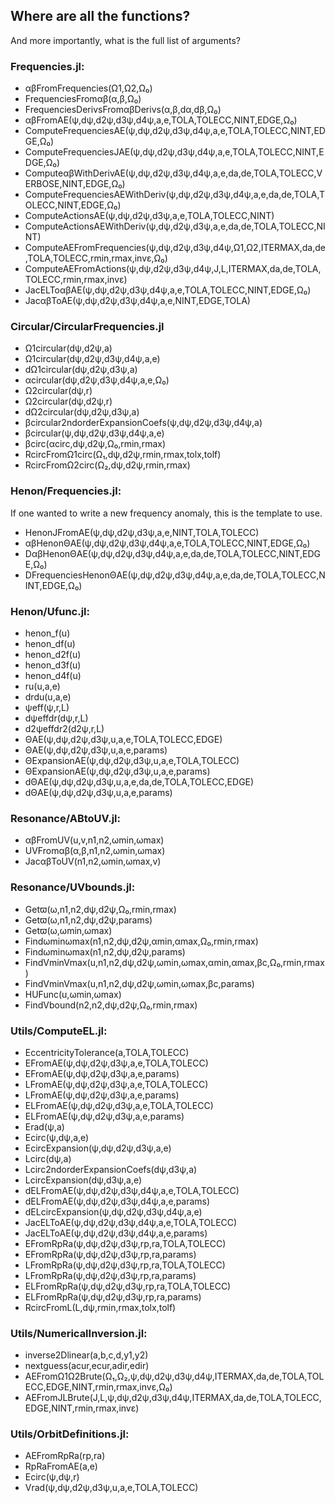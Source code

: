 ## Where are all the functions?
And more importantly, what is the full list of arguments?

### Frequencies.jl:
- αβFromFrequencies(Ω1,Ω2,Ω₀)
- FrequenciesFromαβ(α,β,Ω₀)
- FrequenciesDerivsFromαβDerivs(α,β,dα,dβ,Ω₀)
- αβFromAE(ψ,dψ,d2ψ,d3ψ,d4ψ,a,e,TOLA,TOLECC,NINT,EDGE,Ω₀)
- ComputeFrequenciesAE(ψ,dψ,d2ψ,d3ψ,d4ψ,a,e,TOLA,TOLECC,NINT,EDGE,Ω₀)
- ComputeFrequenciesJAE(ψ,dψ,d2ψ,d3ψ,d4ψ,a,e,TOLA,TOLECC,NINT,EDGE,Ω₀)
- ComputeαβWithDerivAE(ψ,dψ,d2ψ,d3ψ,d4ψ,a,e,da,de,TOLA,TOLECC,VERBOSE,NINT,EDGE,Ω₀)
- ComputeFrequenciesAEWithDeriv(ψ,dψ,d2ψ,d3ψ,d4ψ,a,e,da,de,TOLA,TOLECC,NINT,EDGE,Ω₀)
- ComputeActionsAE(ψ,dψ,d2ψ,d3ψ,a,e,TOLA,TOLECC,NINT)
- ComputeActionsAEWithDeriv(ψ,dψ,d2ψ,d3ψ,a,e,da,de,TOLA,TOLECC,NINT)
- ComputeAEFromFrequencies(ψ,dψ,d2ψ,d3ψ,d4ψ,Ω1,Ω2,ITERMAX,da,de,TOLA,TOLECC,rmin,rmax,invε,Ω₀)
- ComputeAEFromActions(ψ,dψ,d2ψ,d3ψ,d4ψ,J,L,ITERMAX,da,de,TOLA,TOLECC,rmin,rmax,invε)
- JacELToαβAE(ψ,dψ,d2ψ,d3ψ,d4ψ,a,e,TOLA,TOLECC,NINT,EDGE,Ω₀)
- JacαβToAE(ψ,dψ,d2ψ,d3ψ,d4ψ,a,e,NINT,EDGE,TOLA)

### Circular/CircularFrequencies.jl
- Ω1circular(dψ,d2ψ,a)
- Ω1circular(dψ,d2ψ,d3ψ,d4ψ,a,e)
- dΩ1circular(dψ,d2ψ,d3ψ,a)
- αcircular(dψ,d2ψ,d3ψ,d4ψ,a,e,Ω₀)
- Ω2circular(dψ,r)
- Ω2circular(dψ,d2ψ,r)
- dΩ2circular(dψ,d2ψ,d3ψ,a)
- βcircular2ndorderExpansionCoefs(ψ,dψ,d2ψ,d3ψ,d4ψ,a)
- βcircular(ψ,dψ,d2ψ,d3ψ,d4ψ,a,e)
- βcirc(αcirc,dψ,d2ψ,Ω₀,rmin,rmax)
- RcircFromΩ1circ(Ω₁,dψ,d2ψ,rmin,rmax,tolx,tolf)
- RcircFromΩ2circ(Ω₂,dψ,d2ψ,rmin,rmax)

### Henon/Frequencies.jl:
If one wanted to write a new frequency anomaly, this is the template to use.
- HenonJFromAE(ψ,dψ,d2ψ,d3ψ,a,e,NINT,TOLA,TOLECC)
- αβHenonΘAE(ψ,dψ,d2ψ,d3ψ,d4ψ,a,e,TOLA,TOLECC,NINT,EDGE,Ω₀)
- DαβHenonΘAE(ψ,dψ,d2ψ,d3ψ,d4ψ,a,e,da,de,TOLA,TOLECC,NINT,EDGE,Ω₀)
- DFrequenciesHenonΘAE(ψ,dψ,d2ψ,d3ψ,d4ψ,a,e,da,de,TOLA,TOLECC,NINT,EDGE,Ω₀)

### Henon/Ufunc.jl:
- henon_f(u)
- henon_df(u)
- henon_d2f(u)
- henon_d3f(u)
- henon_d4f(u)
- ru(u,a,e)
- drdu(u,a,e)
- ψeff(ψ,r,L)
- dψeffdr(dψ,r,L)
- d2ψeffdr2(d2ψ,r,L)
- ΘAE(ψ,dψ,d2ψ,d3ψ,u,a,e,TOLA,TOLECC,EDGE)
- ΘAE(ψ,dψ,d2ψ,d3ψ,u,a,e,params)
- ΘExpansionAE(ψ,dψ,d2ψ,d3ψ,u,a,e,TOLA,TOLECC)
- ΘExpansionAE(ψ,dψ,d2ψ,d3ψ,u,a,e,params)
- dΘAE(ψ,dψ,d2ψ,d3ψ,u,a,e,da,de,TOLA,TOLECC,EDGE)
- dΘAE(ψ,dψ,d2ψ,d3ψ,u,a,e,params)

### Resonance/ABtoUV.jl:
- αβFromUV(u,v,n1,n2,ωmin,ωmax)
- UVFromαβ(α,β,n1,n2,ωmin,ωmax)
- JacαβToUV(n1,n2,ωmin,ωmax,v)

### Resonance/UVbounds.jl:
- Getϖ(ω,n1,n2,dψ,d2ψ,Ω₀,rmin,rmax)
- Getϖ(ω,n1,n2,dψ,d2ψ,params)
- Getϖ(ω,ωmin,ωmax)
- Findωminωmax(n1,n2,dψ,d2ψ,αmin,αmax,Ω₀,rmin,rmax)
- Findωminωmax(n1,n2,dψ,d2ψ,params)
- FindVminVmax(u,n1,n2,dψ,d2ψ,ωmin,ωmax,αmin,αmax,βc,Ω₀,rmin,rmax)
- FindVminVmax(u,n1,n2,dψ,d2ψ,ωmin,ωmax,βc,params)
- HUFunc(u,ωmin,ωmax)
- FindVbound(n2,n2,dψ,d2ψ,Ω₀,rmin,rmax)

### Utils/ComputeEL.jl:
- EccentricityTolerance(a,TOLA,TOLECC)
- EFromAE(ψ,dψ,d2ψ,d3ψ,a,e,TOLA,TOLECC)
- EFromAE(ψ,dψ,d2ψ,d3ψ,a,e,params)
- LFromAE(ψ,dψ,d2ψ,d3ψ,a,e,TOLA,TOLECC)
- LFromAE(ψ,dψ,d2ψ,d3ψ,a,e,params)
- ELFromAE(ψ,dψ,d2ψ,d3ψ,a,e,TOLA,TOLECC)
- ELFromAE(ψ,dψ,d2ψ,d3ψ,a,e,params)
- Erad(ψ,a)
- Ecirc(ψ,dψ,a,e)
- EcircExpansion(ψ,dψ,d2ψ,d3ψ,a,e)
- Lcirc(dψ,a)
- Lcirc2ndorderExpansionCoefs(dψ,d3ψ,a)
- LcircExpansion(dψ,d3ψ,a,e)
- dELFromAE(ψ,dψ,d2ψ,d3ψ,d4ψ,a,e,TOLA,TOLECC)
- dELFromAE(ψ,dψ,d2ψ,d3ψ,d4ψ,a,e,params)
- dELcircExpansion(ψ,dψ,d2ψ,d3ψ,d4ψ,a,e)
- JacELToAE(ψ,dψ,d2ψ,d3ψ,d4ψ,a,e,TOLA,TOLECC)
- JacELToAE(ψ,dψ,d2ψ,d3ψ,d4ψ,a,e,params)
- EFromRpRa(ψ,dψ,d2ψ,d3ψ,rp,ra,TOLA,TOLECC)
- EFromRpRa(ψ,dψ,d2ψ,d3ψ,rp,ra,params)
- LFromRpRa(ψ,dψ,d2ψ,d3ψ,rp,ra,TOLA,TOLECC)
- LFromRpRa(ψ,dψ,d2ψ,d3ψ,rp,ra,params)
- ELFromRpRa(ψ,dψ,d2ψ,d3ψ,rp,ra,TOLA,TOLECC)
- ELFromRpRa(ψ,dψ,d2ψ,d3ψ,rp,ra,params)
- RcircFromL(L,dψ,rmin,rmax,tolx,tolf)

### Utils/NumericalInversion.jl:
- inverse2Dlinear(a,b,c,d,y1,y2)
- nextguess(acur,ecur,adir,edir)
- AEFromΩ1Ω2Brute(Ω₁,Ω₂,ψ,dψ,d2ψ,d3ψ,d4ψ,ITERMAX,da,de,TOLA,TOLECC,EDGE,NINT,rmin,rmax,invε,Ω₀)
- AEFromJLBrute(J,L,ψ,dψ,d2ψ,d3ψ,d4ψ,ITERMAX,da,de,TOLA,TOLECC,EDGE,NINT,rmin,rmax,invε)

### Utils/OrbitDefinitions.jl:
- AEFromRpRa(rp,ra)
- RpRaFromAE(a,e)
- Ecirc(ψ,dψ,r)
- Vrad(ψ,dψ,d2ψ,d3ψ,u,a,e,TOLA,TOLECC)
